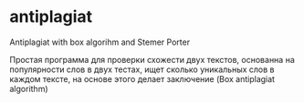 # antiplagiat
Antiplagiat with box algorihm and Stemer Porter 

Простая программа для проверки схожести двух текстов, основанна на популярности слов в двух тестах, ищет сколько уникальных слов в каждом тексте, на основе этого делает заключение (Box antiplagiat algorithm)
